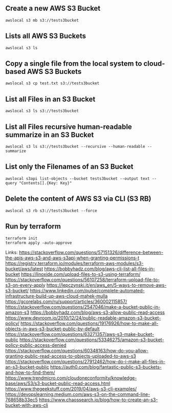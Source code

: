 ## Create a new AWS S3 Bucket
```
awslocal s3 mb s3://tests3bucket
```

## Lists all AWS S3 Buckets
```
awslocal s3 ls
```

## Copy a single file from the local system to cloud-based AWS S3 Buckets
```
awslocal s3 cp test.txt s3://tests3bucket
```

## List all Files in an S3 Bucket
```
awslocal s3 ls s3://tests3bucket
```

## List all Files recursive human-readable summarize in an S3 Bucket
```
awslocal s3 ls s3://tests3bucket --recursive --human-readable --summarize
```

## List only the Filenames of an S3 Bucket
```
awslocal s3api list-objects --bucket tests3bucket --output text --query "Contents[].{Key: Key}"
```

## Delete the content of AWS S3 via CLI (S3 RB)
```
awslocal s3 rb s3://tests3bucket --force
```

## Run by terraform
```
terraform init
terraform apply -auto-approve
```


Links:
https://stackoverflow.com/questions/57151326/difference-between-the-apis-aws-s3-and-aws-s3api-when-granting-permissions-t
https://registry.terraform.io/modules/terraform-aws-modules/s3-bucket/aws/latest
https://bobbyhadz.com/blog/aws-cli-list-all-files-in-bucket
https://linoxide.com/upload-files-to-s3-using-terraform/
https://stackoverflow.com/questions/56107258/terraform-upload-file-to-s3-on-every-apply
https://lepczynski.it/en/aws_en/5-ways-to-remove-aws-s3-bucket/
https://www.linkedin.com/pulse/complete-automated-infrastructure-build-up-aws-cloud-mahek-mulla
https://gcorelabs.com/ru/support/articles/360002115857/
https://stackoverflow.com/questions/2547046/make-a-bucket-public-in-amazon-s3
https://bobbyhadz.com/blog/aws-s3-allow-public-read-access
https://www.devroom.io/2010/12/24/public-readable-amazon-s3-bucket-policy/
https://stackoverflow.com/questions/19176926/how-to-make-all-objects-in-aws-s3-bucket-public-by-default
https://stackoverflow.com/questions/63271357/aws-s3-make-bucket-public
https://stackoverflow.com/questions/53346275/amazon-s3-bucket-policy-public-access-denied
https://stackoverflow.com/questions/60348163/how-do-you-allow-granting-public-read-access-to-objects-uploaded-to-aws-s3
https://stackoverflow.com/questions/27912462/how-do-i-make-all-files-in-an-s3-bucket-public
https://auth0.com/blog/fantastic-public-s3-buckets-and-how-to-find-them/
https://www.trendmicro.com/cloudoneconformity/knowledge-base/aws/S3/s3-bucket-public-read-access.html
https://www.thegeekstuff.com/2019/04/aws-s3-cli-examples/
https://devopslearning.medium.com/aws-s3-on-the-command-line-768658b33ec5
https://www.chaossearch.io/blog/how-to-create-an-s3-bucket-with-aws-cli
